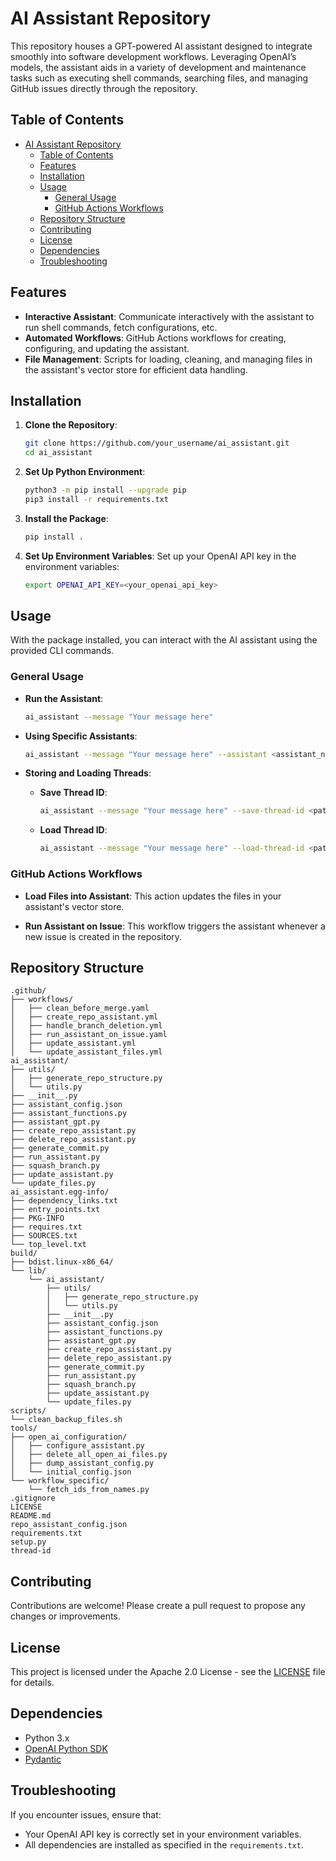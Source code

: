 # AI Assistant Repository

This repository houses a GPT-powered AI assistant designed to integrate smoothly into software development workflows. Leveraging OpenAI’s models, the assistant aids in a variety of development and maintenance tasks such as executing shell commands, searching files, and managing GitHub issues directly through the repository.

## Table of Contents
- [AI Assistant Repository](#ai-assistant-repository)
  - [Table of Contents](#table-of-contents)
  - [Features](#features)
  - [Installation](#installation)
  - [Usage](#usage)
    - [General Usage](#general-usage)
    - [GitHub Actions Workflows](#github-actions-workflows)
  - [Repository Structure](#repository-structure)
  - [Contributing](#contributing)
  - [License](#license)
  - [Dependencies](#dependencies)
  - [Troubleshooting](#troubleshooting)

## Features

- **Interactive Assistant**: Communicate interactively with the assistant to run shell commands, fetch configurations, etc.
- **Automated Workflows**: GitHub Actions workflows for creating, configuring, and updating the assistant.
- **File Management**: Scripts for loading, cleaning, and managing files in the assistant's vector store for efficient data handling.

## Installation

1. **Clone the Repository**:
    ```sh
    git clone https://github.com/your_username/ai_assistant.git
    cd ai_assistant
    ```

2. **Set Up Python Environment**:
    ```sh
    python3 -m pip install --upgrade pip
    pip3 install -r requirements.txt
    ```

3. **Install the Package**:
    ```sh
    pip install .
    ```

4. **Set Up Environment Variables**:
    Set up your OpenAI API key in the environment variables:
    ```sh
    export OPENAI_API_KEY=<your_openai_api_key>
    ```

## Usage

With the package installed, you can interact with the AI assistant using the provided CLI commands.

### General Usage

- **Run the Assistant**:
  ```sh
  ai_assistant --message "Your message here"
  ```

- **Using Specific Assistants**:
  ```sh
  ai_assistant --message "Your message here" --assistant <assistant_name>
  ```

- **Storing and Loading Threads**:
  - **Save Thread ID**:
    ```sh
    ai_assistant --message "Your message here" --save-thread-id <path_to_save_thread_id>
    ```
  - **Load Thread ID**:
    ```sh
    ai_assistant --message "Your message here" --load-thread-id <path_to_load_thread_id>
    ```

### GitHub Actions Workflows

- **Load Files into Assistant**:
  This action updates the files in your assistant's vector store.
  
- **Run Assistant on Issue**:
  This workflow triggers the assistant whenever a new issue is created in the repository.

## Repository Structure

```
.github/
├── workflows/
│   ├── clean_before_merge.yaml
│   ├── create_repo_assistant.yml
│   ├── handle_branch_deletion.yml
│   ├── run_assistant_on_issue.yaml
│   ├── update_assistant.yml
│   └── update_assistant_files.yml
ai_assistant/
├── utils/
│   ├── generate_repo_structure.py
│   └── utils.py
├── __init__.py
├── assistant_config.json
├── assistant_functions.py
├── assistant_gpt.py
├── create_repo_assistant.py
├── delete_repo_assistant.py
├── generate_commit.py
├── run_assistant.py
├── squash_branch.py
├── update_assistant.py
└── update_files.py
ai_assistant.egg-info/
├── dependency_links.txt
├── entry_points.txt
├── PKG-INFO
├── requires.txt
├── SOURCES.txt
└── top_level.txt
build/
├── bdist.linux-x86_64/
└── lib/
    └── ai_assistant/
        ├── utils/
        │   ├── generate_repo_structure.py
        │   └── utils.py
        ├── __init__.py
        ├── assistant_config.json
        ├── assistant_functions.py
        ├── assistant_gpt.py
        ├── create_repo_assistant.py
        ├── delete_repo_assistant.py
        ├── generate_commit.py
        ├── run_assistant.py
        ├── squash_branch.py
        ├── update_assistant.py
        └── update_files.py
scripts/
└── clean_backup_files.sh
tools/
├── open_ai_configuration/
│   ├── configure_assistant.py
│   ├── delete_all_open_ai_files.py
│   ├── dump_assistant_config.py
│   └── initial_config.json
└── workflow_specific/
    └── fetch_ids_from_names.py
.gitignore
LICENSE
README.md
repo_assistant_config.json
requirements.txt
setup.py
thread-id
```

## Contributing

Contributions are welcome! Please create a pull request to propose any changes or improvements.

## License

This project is licensed under the Apache 2.0 License - see the [LICENSE](LICENSE) file for details.

## Dependencies

- Python 3.x
- [OpenAI Python SDK](https://pypi.org/project/openai/)
- [Pydantic](https://pypi.org/project/pydantic/)


## Troubleshooting

If you encounter issues, ensure that:

- Your OpenAI API key is correctly set in your environment variables.
- All dependencies are installed as specified in the `requirements.txt`.